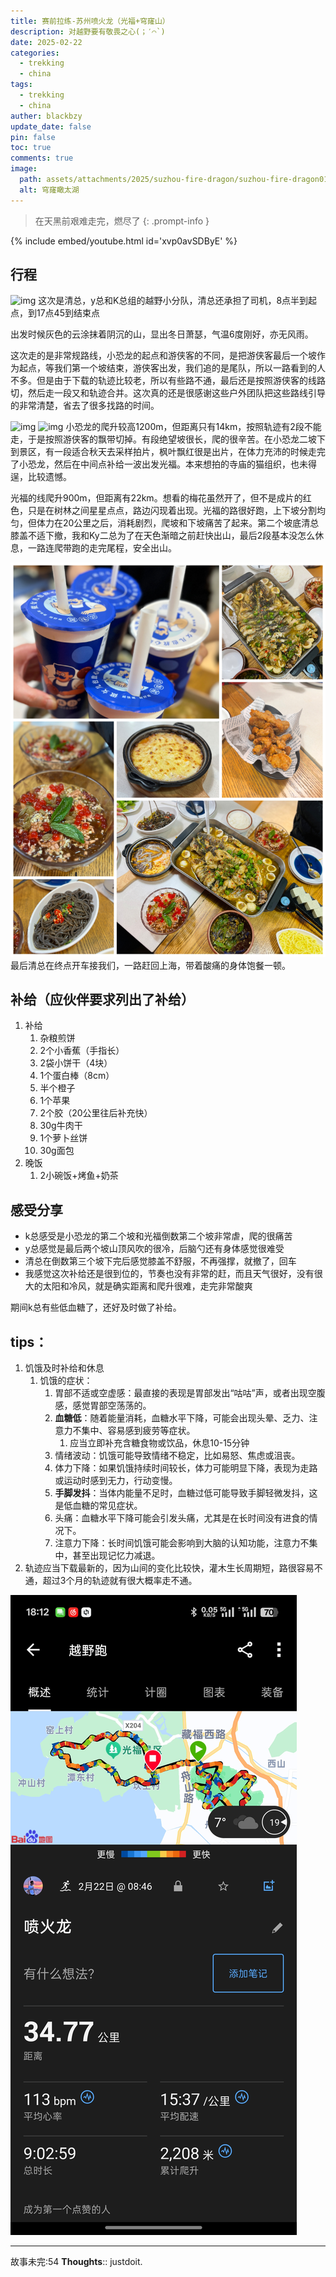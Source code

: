 ```yaml
---
title: 赛前拉练-苏州喷火龙（光福+穹窿山）
description: 对越野要有敬畏之心(；′⌒`)
date: 2025-02-22
categories:
  - trekking
  - china
tags:
  - trekking
  - china
auther: blackbzy
update_date: false
pin: false
toc: true
comments: true
image:
  path: assets/attachments/2025/suzhou-fire-dragon/suzhou-fire-dragon01.jpg
  alt: 穹窿瞰太湖
---
```


> 在天黑前艰难走完，燃尽了
{: .prompt-info }

{% include embed/youtube.html id='xvp0avSDByE' %}
## 行程
![img](assets/attachments/2025/suzhou-fire-dragon/suzhou-fire-dragon02.jpg)
这次是清总，y总和K总组的越野小分队，清总还承担了司机，8点半到起点，到17点45到结束点

出发时候灰色的云涂抹着阴沉的山，显出冬日萧瑟，气温6度刚好，亦无风雨。

这次走的是非常规路线，小恐龙的起点和游侠客的不同，是把游侠客最后一个坡作为起点，等我们第一个坡结束，游侠客出发，我们追的是尾队，所以一路看到的人不多。但是由于下载的轨迹比较老，所以有些路不通，最后还是按照游侠客的线路切，然后走一段又和轨迹合并。这次真的还是很感谢这些户外团队把这些路线引导的非常清楚，省去了很多找路的时间。

![img](assets/attachments/2025/suzhou-fire-dragon/suzhou-fire-dragon03.jpg)
![img](assets/attachments/2025/suzhou-fire-dragon/suzhou-fire-dragon04.jpg)
小恐龙的爬升较高1200m，但距离只有14km，按照轨迹有2段不能走，于是按照游侠客的飘带切掉。有段绝望坡很长，爬的很辛苦。在小恐龙二坡下到景区，有一段适合秋天去采样拍片，枫叶飘红很是出片，在体力充沛的时候走完了小恐龙，然后在中间点补给一波出发光福。本来想拍的寺庙的猫组织，也未得逞，比较遗憾。

光福的线爬升900m，但距离有22km。想看的梅花虽然开了，但不是成片的红色，只是在树林之间星星点点，路边闪现着出现。光福的路很好跑，上下坡分割均匀，但体力在20公里之后，消耗剧烈，爬坡和下坡痛苦了起来。第二个坡底清总膝盖不适下撤，我和Ky二总为了在天色渐暗之前赶快出山，最后2段基本没怎么休息，一路连爬带跑的走完尾程，安全出山。

![img](assets/attachments/2025/suzhou-fire-dragon/suzhou-fire-dragon05.jpg)
最后清总在终点开车接我们，一路赶回上海，带着酸痛的身体饱餐一顿。

## 补给（应伙伴要求列出了补给）
1. 补给
   1. 杂粮煎饼
   2. 2个小香蕉（手指长）
   3. 2袋小饼干（4块）
   4. 1个蛋白棒（8cm）
   5. 半个橙子
   6. 1个苹果
   7. 2个胶（20公里往后补充快）
   8. 30g牛肉干
   9.  1个萝卜丝饼
   10. 30g面包
2.  晚饭
    1.  2小碗饭+烤鱼+奶茶

## 感受分享
- k总感受是小恐龙的第二个坡和光福倒数第二个坡非常虐，爬的很痛苦
- y总感觉是最后两个坡山顶风吹的很冷，后脑勺还有身体感觉很难受
- 清总在倒数第三个坡下完后感觉膝盖不舒服，不再强撑，就撤了，回车
- 我感觉这次补给还是很到位的，节奏也没有非常的赶，而且天气很好，没有很大的太阳和冷风，就是确实距离和爬升很难，走完非常酸爽

期间k总有些低血糖了，还好及时做了补给。

## tips：
1. 饥饿及时补给和休息
	1. 饥饿的症状：
		1. 胃部不适或空虚感：最直接的表现是胃部发出“咕咕”声，或者出现空腹感，感觉胃部空荡荡的。
		2. **血糖低**：随着能量消耗，血糖水平下降，可能会出现头晕、乏力、注意力不集中、容易感到疲劳等症状。
			1. 应当立即补充含糖食物或饮品，休息10-15分钟
		3. 情绪波动：饥饿可能导致情绪不稳定，比如易怒、焦虑或沮丧。
		4. 体力下降：如果饥饿持续时间较长，体力可能明显下降，表现为走路或运动时感到无力，行动变慢。
		5. **手脚发抖**：当体内能量不足时，血糖过低可能导致手脚轻微发抖，这是低血糖的常见症状。
		6. 头痛：血糖水平下降可能会引发头痛，尤其是在长时间没有进食的情况下。
		7. 注意力下降：长时间饥饿可能会影响到大脑的认知功能，注意力不集中，甚至出现记忆力减退。
2. 轨迹应当下载最新的，因为山间的变化比较快，灌木生长周期短，路很容易不通，超过3个月的轨迹就有很大概率走不通。


![img](assets/attachments/2025/suzhou-fire-dragon/suzhou-fire-dragon06.jpg)

---
故事未完:54
**Thoughts**:: justdoit.

